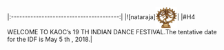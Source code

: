 
|:---------------------------------------:|
|![nataraja]<img src="img/nataraja.jpg" width="50" height="50" align="center">|
|#H4 WELCOME TO KAOC’s 19 TH INDIAN DANCE FESTIVAL.The tentative date for the IDF is May 5 th , 2018.|


